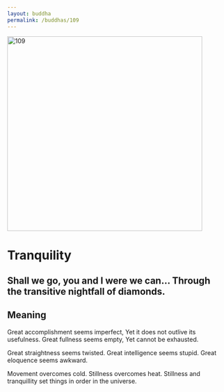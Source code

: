 ```yaml
---
layout: buddha
permalink: /buddhas/109
---
```


<div class="uk-text-center">
<img src="{{"/assets/img/buddhas/buddha-109.jpg" | relative_url}}" alt="109"  width="448" height="448"></div>

# Tranquility

## Shall we go, you and I were we can... Through the transitive nightfall of diamonds.

## Meaning

Great accomplishment seems imperfect,
Yet it does not outlive its usefulness.
Great fullness seems empty,
Yet cannot be exhausted.

Great straightness seems twisted.
Great intelligence seems stupid.
Great eloquence seems awkward.

Movement overcomes cold.
Stillness overcomes heat.
Stillness and tranquillity set things in order in the universe.
